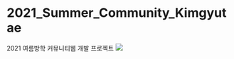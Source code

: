 # 2021_Summer_Community_Kimgyutae
2021 여름방학 커뮤니티웹 개발 프로젝트
<a><img src="https://img.shields.io/badge/html-E34F26?style=flat-square&logo=HTML5&logoColor=white"/></a>
